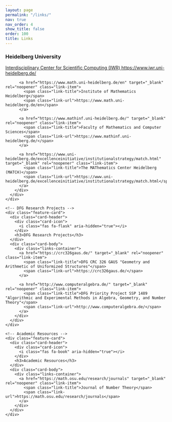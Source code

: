 ```yaml
---
layout: page
permalink: "/links/"
nav: true
nav_order: 4
show_title: false
order: 100
title: Links
---
```


<div class="content-grid">
  <!-- Heidelberg University Links -->
  <div class="feature-card">
    <div class="card-header">
        <div class="card-icon">
          <i class="fas fa-university" aria-hidden="true"></i>
        </div>
        <h3>Heidelberg University</h3>
      </div>
      <div class="card-body">
        <div class="links-container">
          <a href="https://www.iwr.uni-heidelberg.de/" target="_blank" rel="noopener" class="link-item">
            <span class="link-title">Interdisciplinary Center for Scientific Computing (IWR)</span>
            <span class="link-url">https://www.iwr.uni-heidelberg.de/</span>
          </a>

          <a href="https://www.math.uni-heidelberg.de/en" target="_blank" rel="noopener" class="link-item">
            <span class="link-title">Institute of Mathematics Heidelberg</span>
            <span class="link-url">https://www.math.uni-heidelberg.de/en</span>
          </a>

          <a href="https://www.mathinf.uni-heidelberg.de/" target="_blank" rel="noopener" class="link-item">
            <span class="link-title">Faculty of Mathematics and Computer Sciences</span>
            <span class="link-url">https://www.mathinf.uni-heidelberg.de/</span>
          </a>

          <a href="https://www.uni-heidelberg.de/excellenceinitiative/institutionalstrategy/match.html" target="_blank" rel="noopener" class="link-item">
            <span class="link-title">The MAThematics Center Heidelberg (MATCH)</span>
            <span class="link-url">https://www.uni-heidelberg.de/excellenceinitiative/institutionalstrategy/match.html</span>
          </a>
        </div>
      </div>
    </div>

    <!-- DFG Research Projects -->
    <div class="feature-card">
      <div class="card-header">
        <div class="card-icon">
          <i class="fas fa-flask" aria-hidden="true"></i>
        </div>
        <h3>DFG Research Projects</h3>
      </div>
      <div class="card-body">
        <div class="links-container">
          <a href="https://crc326gaus.de/" target="_blank" rel="noopener" class="link-item">
            <span class="link-title">DFG CRC 326 GAUS "Geometry and Arithmetic of Uniformized Structures"</span>
            <span class="link-url">https://crc326gaus.de/</span>
          </a>

          <a href="http://www.computeralgebra.de/" target="_blank" rel="noopener" class="link-item">
            <span class="link-title">DFG Priority Project SSP 1489 "Algorithmic and Experimental Methods in Algebra, Geometry, and Number Theory"</span>
            <span class="link-url">http://www.computeralgebra.de/</span>
          </a>
        </div>
      </div>
    </div>

    <!-- Academic Resources -->
    <div class="feature-card">
      <div class="card-header">
        <div class="card-icon">
          <i class="fas fa-book" aria-hidden="true"></i>
        </div>
        <h3>Academic Resources</h3>
      </div>
      <div class="card-body">
        <div class="links-container">
          <a href="https://math.osu.edu/research/journals" target="_blank" rel="noopener" class="link-item">
            <span class="link-title">Journal of Number Theory</span>
            <span class="link-url">https://math.osu.edu/research/journals</span>
          </a>
        </div>
      </div>
    </div>
  </div>
